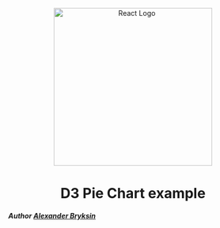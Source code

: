 <p align="center">
  <a href="https://reactjs.org/" target="blank"><img src="https://d3js.org/preview.png" alt="React Logo" width="320"/></a>
</p>

<h1 align="center">
    D3 Pie Chart example
</h1>

##### Author [Alexander Bryksin](https://github.com/AleksK1NG)